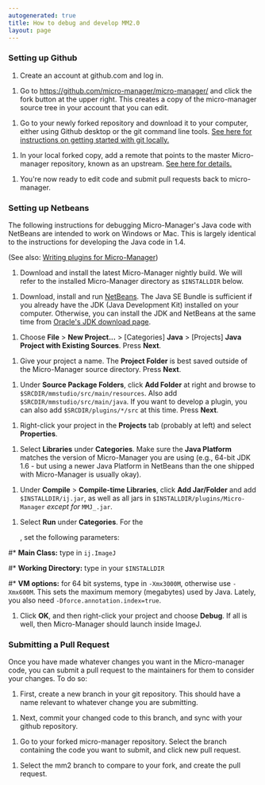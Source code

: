 ```yaml
---
autogenerated: true
title: How to debug and develop MM2.0
layout: page
---
```


### Setting up Github

1.  Create an account at github.com and log in.

<!-- -->

1.  Go to <https://github.com/micro-manager/micro-manager/> and click
    the fork button at the upper right. This creates a copy of the
    micro-manager source tree in your account that you can edit.

<!-- -->

1.  Go to your newly forked repository and download it to your computer,
    either using Github desktop or the git command line tools. [See here
    for instructions on getting started with git
    locally.](https://help.github.com/articles/set-up-git/)

<!-- -->

1.  In your local forked copy, add a remote that points to the master
    Micro-manager repository, known as an upstream. [See here for
    details.](https://help.github.com/articles/configuring-a-remote-for-a-fork/)

<!-- -->

1.  You're now ready to edit code and submit pull requests back to
    micro-manager.

### Setting up Netbeans

The following instructions for debugging Micro-Manager's Java code with
NetBeans are intended to work on Windows or Mac. This is largely
identical to the instructions for developing the Java code in 1.4.

(See also: [Writing plugins for
Micro-Manager](Writing_plugins_for_Micro-Manager "wikilink"))

1.  Download and install the latest Micro-Manager nightly build. We will
    refer to the installed Micro-Manager directory as `$INSTALLDIR`
    below.

<!-- -->

1.  Download, install and run [NetBeans](http://netbeans.org). The Java
    SE Bundle is sufficient if you already have the JDK (Java
    Development Kit) installed on your computer. Otherwise, you can
    install the JDK and NetBeans at the same time from [Oracle's JDK
    download
    page](http://www.oracle.com/technetwork/java/javase/downloads/).

<!-- -->

1.  Choose **File** &gt; **New Project...** &gt; \[Categories\]
    **Java** &gt; \[Projects\] **Java Project with Existing Sources**.
    Press **Next**.

<!-- -->

1.  Give your project a name. The **Project Folder** is best saved
    outside of the Micro-Manager source directory. Press **Next**.

<!-- -->

1.  Under **Source Package Folders**, click **Add Folder** at right and
    browse to `$SRCDIR/mmstudio/src/main/resources`. Also add
    `$SRCDIR/mmstudio/src/main/java`. If you want to develop a plugin,
    you can also add `$SRCDIR/plugins/*/src` at this time. Press
    **Next**.

<!-- -->

1.  Right-click your project in the **Projects** tab (probably at left)
    and select **Properties**.

<!-- -->

1.  Select **Libraries** under **Categories**. Make sure the **Java
    Platform** matches the version of Micro-Manager you are using (e.g.,
    64-bit JDK 1.6 - but using a newer Java Platform in NetBeans than
    the one shipped with Micro-Manager is usually okay).

<!-- -->

1.  Under **Compile** &gt; **Compile-time Libraries**, click **Add
    Jar/Folder** and add `$INSTALLDIR/ij.jar`, as well as all jars in
    `$INSTALLDIR/plugins/Micro-Manager` *except for* `MMJ_.jar`.

<!-- -->

1.  Select **Run** under **Categories**. For the
    <default config>

    , set the following parameters:

\#\* **Main Class:** type in `ij.ImageJ`

\#\* **Working Directory:** type in your `$INSTALLDIR`

\#\* **VM options:** for 64 bit systems, type in `-Xmx3000M`, otherwise
use `-Xmx600M`. This sets the maximum memory (megabytes) used by Java.
Lately, you also need `-Dforce.annotation.index=true`.

1.  Click **OK**, and then right-click your project and choose
    **Debug**. If all is well, then Micro-Manager should launch inside
    ImageJ.

### Submitting a Pull Request

Once you have made whatever changes you want in the Micro-manager code,
you can submit a pull request to the maintainers for them to consider
your changes. To do so:

1.  First, create a new branch in your git repository. This should have
    a name relevant to whatever change you are submitting.

<!-- -->

1.  Next, commit your changed code to this branch, and sync with your
    github repository.

<!-- -->

1.  Go to your forked micro-manager repository. Select the branch
    containing the code you want to submit, and click new pull request.

<!-- -->

1.  Select the mm2 branch to compare to your fork, and create the pull
    request.
